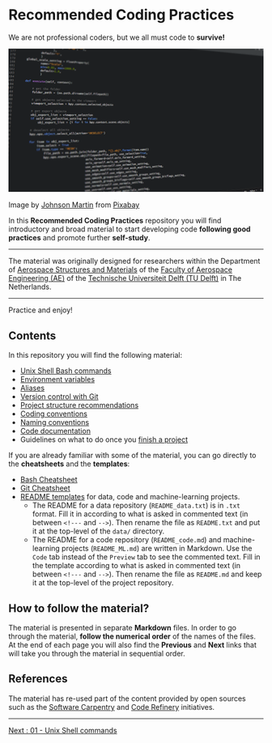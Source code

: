 # Recommended Coding Practices

We are not professional coders, but we all must code to **survive!** 

![fig_code-screen](figures/fig_code-screen.png)

Image by [Johnson Martin](https://pixabay.com/users/johnsonmartin-724525/?utm_source=link-attribution&amp;utm_medium=referral&amp;utm_campaign=image&amp;utm_content=1084923") from [Pixabay](https://pixabay.com/?utm_source=link-attribution&amp;utm_medium=referral&amp;utm_campaign=image&amp;utm_content=1084923)

In this **Recommended Coding Practices** repository you will find introductory and broad material to start developing code **following good practices** and promote further **self-study**.  

_______________________

The material was originally designed for researchers within the Department of [Aerospace Structures and Materials](https://www.tudelft.nl/lr/organisatie/afdelingen/aerospace-structures-and-materials) of the [Faculty of Aerospace Engineering (AE)](https://www.tudelft.nl/en/ae) of the [Technische Universiteit Delft (TU Delft)](https://www.tudelft.nl) in The Netherlands. 
________________________

Practice and enjoy!

## Contents

In this repository you will find the following material:
- [Unix Shell Bash commands](https://github.com/HeatherAn/recommended-coding-practices/blob/main/01-Unix-Shell-Commands.md)  
- [Environment variables](https://github.com/HeatherAn/recommended-coding-practices/blob/main/03-Environment-Variables.md)  
- [Aliases](https://github.com/HeatherAn/recommended-coding-practices/blob/main/04-Aliases.md) 
- [Version control with Git](https://github.com/HeatherAn/recommended-coding-practices/blob/main/06-Version-Control-With-Git.md)  
- [Project structure recommendations](https://github.com/HeatherAn/recommended-coding-practices/blob/main/14-Project-Structure.md)
- [Coding conventions](https://github.com/HeatherAn/recommended-coding-practices/blob/main/15-Coding-Conventions.md)  
- [Naming conventions](https://github.com/HeatherAn/recommended-coding-practices/blob/main/18-Naming-Conventions.md)  
- [Code documentation](https://github.com/HeatherAn/recommended-coding-practices/blob/main/20-Code-Documentation.md)
- Guidelines on what to do once you [finish a project](https://github.com/HeatherAn/recommended-coding-practices/blob/main/22-Publish-Or-Archive.md)  

If you are already familiar with some of the material, you can go directly to the **cheatsheets** and the **templates**:  
- [Bash Cheatsheet](https://github.com/HeatherAn/recommended-coding-practices/blob/main/05-Bash-Cheatsheet.md)  
- [Git Cheatsheet](https://github.com/HeatherAn/recommended-coding-practices/blob/main/13-Git-Cheatsheet.md)  
- [README templates](https://github.com/HeatherAn/recommended-coding-practices/tree/main/templates) for data, code and machine-learning projects.  
    * The README for a data repository (`README_data.txt`) is in `.txt` format. Fill it in according to what is asked in commented text (in between `<!---` and `-->`). Then rename the file as `README.txt` and put it at the top-level of the `data/` directory.      
    * The README for a code repository (`README_code.md`) and machine-learning projects (`README_ML.md`) are written in Markdown. Use the `Code` tab instead of the `Preview` tab to see the commented text. Fill in the template according to what is asked in commented text (in between `<!---` and `-->`). Then rename the file as `README.md` and keep it at the top-level of the project repository.    


## How to follow the material?

The material is presented in separate **Markdown** files. In order to go through the material, **follow the numerical order** of the names of the files. At the end of each page you will also find the **Previous** and **Next** links that will take you through the material in sequential order.


## References

The material has re-used part of the content provided by open sources such as the [Software Carpentry](https://software-carpentry.org/) and [Code Refinery](https://coderefinery.org/) initiatives.

_________________________

[Next     : 01 - Unix Shell commands](https://github.com/HeatherAn/recommended-coding-practices/blob/main/01-Unix-Shell-Commands.md)